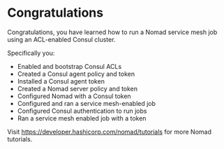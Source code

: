# Congratulations

Congratulations, you have learned how to run a Nomad service mesh job using an
ACL-enabled Consul cluster.

Specifically you:

- Enabled and bootstrap Consul ACLs
- Created a Consul agent policy and token
- Installed a Consul agent token
- Created a Nomad server policy and token
- Configured Nomad with a Consul token
- Configured and ran a service mesh-enabled job
- Configured Consul authentication to run jobs
- Ran a service mesh enabled job with a token

Visit <https://developer.hashicorp.com/nomad/tutorials> for more Nomad tutorials.
